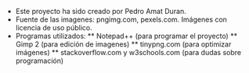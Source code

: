 * Este proyecto ha sido creado por Pedro Amat Duran.
* Fuente de las imagenes:  pngimg.com, pexels.com. Imágenes con licencia de uso público.
* Programas utilizados: 
  ** Notepad++ (para programar el proyecto)
  ** Gimp 2 (para edición de imagenes)
  ** tinypng.com (para optimizar imágenes)
  ** stackoverflow.com y w3schools.com (para dudas sobre programación)
